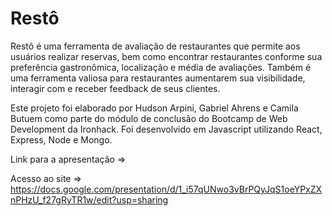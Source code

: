 # Restô

Restô é uma ferramenta de avaliação de restaurantes que permite aos usuários realizar reservas, bem como encontrar restaurantes conforme sua preferência gastronômica, localização e média de avaliações. Também é uma ferramenta valiosa para restaurantes aumentarem sua visibilidade, interagir com e receber feedback de seus clientes.

Este projeto foi elaborado por Hudson Arpini, Gabriel Ahrens e Camila Butuem como parte do módulo de conclusão do Bootcamp de Web Development da Ironhack. Foi desenvolvido em Javascript utilizando React, Express, Node e Mongo.

Link para a apresentação =>

Acesso ao site => https://docs.google.com/presentation/d/1_i57qUNwo3vBrPQyJqS1oeYPxZXnPHzU_f27gRyTR1w/edit?usp=sharing
